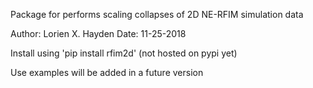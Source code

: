 Package for performs scaling collapses of 2D NE-RFIM simulation data

Author: Lorien X. Hayden
Date: 11-25-2018

Install using 'pip install rfim2d' 
(not hosted on pypi yet)

Use examples will be added in a future version
